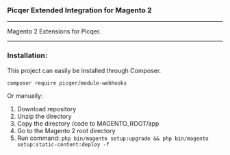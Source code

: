 ### Picqer Extended Integration for Magento 2
---- 


Magento 2 Extensions for Picqer. 


---- 
### Installation: 

This project can easily be installed through Composer.

`composer require picqer/module-webhooks`

Or manually: 
1. Download repository
2. Unzip the directory
3. Copy the directory /code to MAGENTO_ROOT/app
4. Go to the Magento 2 root directory
5. Run command: `php bin/magento setup:upgrade && php bin/magento setup:static-content:deploy -f`

